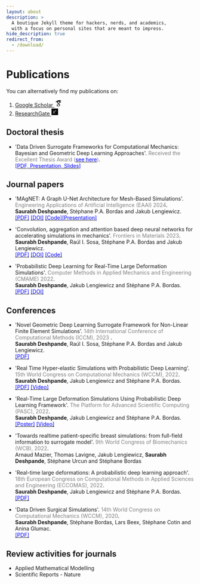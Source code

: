```yaml
---
layout: about
description: >
  A boutique Jekyll theme for hackers, nerds, and academics,
  with a focus on personal sites that are meant to impress.
hide_description: true
redirect_from:
  - /download/
---
```


# Publications

You can alternatively find my publications on:

1. [Google Scholar <svg xmlns="http://www.w3.org/2000/svg" xmlns:xlink="http://www.w3.org/1999/xlink" width="20" zoomAndPan="magnify" viewBox="0 0 30 30.000001" height="20" preserveAspectRatio="xMidYMid meet" version="1.0"><defs><clipPath id="id1"><path d="M 3.386719 3 L 27.339844 3 L 27.339844 28 L 3.386719 28 Z M 3.386719 3 " clip-rule="nonzero"/></clipPath></defs><g clip-path="url(#id1)"><path fill="rgb(0%, 0%, 0%)" d="M 14.660156 3.25 L 3.386719 10.308594 L 11.125 10.308594 C 11.097656 10.417969 11.050781 10.515625 11.027344 10.625 C 10.960938 10.964844 10.910156 11.34375 10.910156 11.734375 C 10.910156 16.773438 16.054688 16.207031 16.054688 16.207031 L 16.054688 17.492188 C 16.054688 18.011719 16.734375 17.832031 16.816406 18.890625 C 16.476562 18.890625 9.691406 18.695312 9.691406 23.277344 C 9.691406 27.882812 15.679688 27.65625 15.679688 27.65625 C 15.679688 27.65625 22.59375 27.964844 22.59375 22.273438 C 22.597656 18.871094 18.636719 17.765625 18.636719 16.398438 C 18.636719 15.015625 21.621094 14.609375 21.621094 11.375 C 21.621094 9.960938 21.523438 8.953125 20.890625 8.238281 C 20.84375 8.1875 20.808594 8.152344 20.761719 8.121094 C 20.75 8.109375 20.738281 8.101562 20.726562 8.09375 L 20.898438 8.09375 L 23.816406 5.902344 L 23.816406 8.898438 C 23.816406 8.953125 23.820312 9.007812 23.832031 9.0625 C 23.609375 9.1875 23.429688 9.363281 23.300781 9.585938 C 23.171875 9.808594 23.109375 10.050781 23.113281 10.308594 L 23.113281 11.722656 C 23.109375 11.910156 23.144531 12.09375 23.214844 12.269531 C 23.285156 12.445312 23.386719 12.597656 23.515625 12.734375 C 23.648438 12.867188 23.804688 12.972656 23.976562 13.042969 C 24.152344 13.117188 24.332031 13.152344 24.519531 13.152344 C 24.710938 13.152344 24.890625 13.117188 25.066406 13.042969 C 25.238281 12.972656 25.390625 12.867188 25.523438 12.734375 C 25.65625 12.597656 25.757812 12.445312 25.828125 12.269531 C 25.898438 12.09375 25.933594 11.910156 25.929688 11.722656 L 25.929688 10.308594 C 25.933594 10.050781 25.871094 9.808594 25.742188 9.585938 C 25.613281 9.363281 25.433594 9.1875 25.207031 9.0625 C 25.21875 9.007812 25.226562 8.953125 25.226562 8.898438 L 25.226562 4.839844 L 27.339844 3.25 Z M 15.632812 7.5625 C 16.039062 7.542969 16.445312 7.640625 16.835938 7.863281 C 17.125 8.007812 17.402344 8.21875 17.644531 8.480469 C 18.148438 8.984375 18.570312 9.714844 18.796875 10.578125 C 19.332031 12.625 18.636719 14.597656 17.191406 14.96875 C 15.765625 15.375 14.171875 14.039062 13.621094 12.007812 C 13.378906 11.015625 13.410156 10.054688 13.6875 9.292969 C 13.691406 9.28125 13.695312 9.273438 13.699219 9.265625 C 13.703125 9.261719 13.710938 9.257812 13.714844 9.253906 C 13.792969 8.953125 13.921875 8.679688 14.082031 8.457031 C 14.371094 8.035156 14.753906 7.746094 15.226562 7.617188 C 15.363281 7.585938 15.496094 7.566406 15.632812 7.5625 Z M 16.183594 19.75 C 18.566406 19.570312 20.597656 20.886719 20.746094 22.675781 C 20.84375 24.449219 19.007812 26.027344 16.605469 26.1875 C 14.222656 26.351562 12.160156 25.050781 12.046875 23.277344 C 11.933594 21.492188 13.78125 19.929688 16.183594 19.75 Z M 16.183594 19.75 " fill-opacity="1" fill-rule="nonzero"/></g></svg>](https://scholar.google.co.in/citations?user=AxC5DlwAAAAJ&hl=en)
2. [ResearchGate <svg xmlns="http://www.w3.org/2000/svg" width="20" viewBox="0 0 448 512" height="20"><!--! Font Awesome Pro 6.2.1 by @fontawesome - https://fontawesome.com License - https://fontawesome.com/license (Commercial License) Copyright 2022 Fonticons, Inc. --><path d="M0 32v448h448V32H0zm262.2 334.4c-6.6 3-33.2 6-50-14.2-9.2-10.6-25.3-33.3-42.2-63.6-8.9 0-14.7 0-21.4-.6v46.4c0 23.5 6 21.2 25.8 23.9v8.1c-6.9-.3-23.1-.8-35.6-.8-13.1 0-26.1.6-33.6.8v-8.1c15.5-2.9 22-1.3 22-23.9V225c0-22.6-6.4-21-22-23.9V193c25.8 1 53.1-.6 70.9-.6 31.7 0 55.9 14.4 55.9 45.6 0 21.1-16.7 42.2-39.2 47.5 13.6 24.2 30 45.6 42.2 58.9 7.2 7.8 17.2 14.7 27.2 14.7v7.3zm22.9-135c-23.3 0-32.2-15.7-32.2-32.2V167c0-12.2 8.8-30.4 34-30.4s30.4 17.9 30.4 17.9l-10.7 7.2s-5.5-12.5-19.7-12.5c-7.9 0-19.7 7.3-19.7 19.7v26.8c0 13.4 6.6 23.3 17.9 23.3 14.1 0 21.5-10.9 21.5-26.8h-17.9v-10.7h30.4c0 20.5 4.7 49.9-34 49.9zm-116.5 44.7c-9.4 0-13.6-.3-20-.8v-69.7c6.4-.6 15-.6 22.5-.6 23.3 0 37.2 12.2 37.2 34.5 0 21.9-15 36.6-39.7 36.6z"/></svg>](https://www.researchgate.net/profile/Saurabh_Deshpande4)


## Doctoral thesis

* 'Data Driven Surrogate Frameworks for Computational Mechanics: Bayesian and Geometric Deep Learning Approaches'.<span style="color:gray"> Received the Excellent Thesis Award ([<span style="color:blue">see here</span>](https://www.uni.lu/fstm-en/news/excellent-doctoral-thesis-awards-2023-in-science/))</span>.\
[<span style="color:blue">[PDF, Presentation, Slides]</span>](https://hdl.handle.net/10993/57321)


## Journal papers


* 'MAgNET: A Graph U-Net Architecture for Mesh-Based Simulations'. <span style="color:gray">Engineering Applications of Artificial Intelligence (EAAI) 2024</span>. \
**Saurabh Deshpande**, Stéphane P.A. Bordas and Jakub Lengiewicz.\
[<span style="color:blue">[PDF]</span>](https://pdf.sciencedirectassets.com/271095/1-s2.0-S0952197624X00044/1-s2.0-S0952197624002136/main.pdf?X-Amz-Security-Token=IQoJb3JpZ2luX2VjEBYaCXVzLWVhc3QtMSJGMEQCIBSKQ3C56N%2F14stC%2F6GqixlVo7NMt%2FCihwRnWdKOpS5wAiBZsyQnTKSdmogsrpD2XO1pH0AHS1yuGOKV4I9aku3QKSqyBQgvEAUaDDA1OTAwMzU0Njg2NSIM5cRHcVs51FqX5ihBKo8FTYPb%2FhJtHjdFnuSDhHOwPdy9BykXiaAku52UX5cLsCWP1ivD6JOTquc%2B1ojW%2BW18zapSytgBTKWmC48%2BUPoK5u1y3UtfVXOmiA7ry2VHGazWPKko2mOwc%2BvpurefAev%2FQkH9WsP3NwR1%2BLpq6ptN%2Fk3BsT95wCMNdGxfNjD1aM1ef8jeRwIWtpBEmgnBLYZLSzRyBXhQYsuFqcTQXNz2HJLa4jxZqkfNBxpnMPoRrQi9WXK43wahIOHf61akcHI%2Fo0al%2B8fku9h0CQsMHgGLKrghkb0fEyEv9x8nn%2BhKsWdR9qYFmWIfpdtjtxR2mABHKbw1M%2B0LHdNq%2BbXmKaJQLNd2%2FM4fEl7%2BYTnu7jHG0SsN32ipgRNLHn4LHVdFyg3%2BgdjhW7Sfw9CHRjNkogqwg4gcL7Qbyr7f9UIAbuDy8G5gauRcUC5CNReV30Je%2BgF9sc5z%2BrRXMSrP4pM1R5VDcuaReuqLw9BcVn%2BceDndP75uJkHLx3PeSXkDBPvFJ6bQ2LRTCsXZmBwxdCKnjiyuf7damU13KE0JddXJhdAc62D7AYUh4h3MqkP5K70mJ7iK%2FYVft8cjdrazAhXeF7UoH9iYV01x47fryrbTGbrSKNXs1e4Ksovok5NPAZmabBY9%2BgLNL6UIRAtHidkM0dgZeiY5vXm0OC86Inv3%2FGdrdVaatJNefl8OJ2R8VM2iR0mkblHENz3U6%2F1TytoKCFlylEbKIdhk63ymj6OCFRpTP1HSXAlX6AzXtUebBRbys6raCisF%2FI1xOP8lShpughi1KX5zmY1dzT6LANoh47po0YVz1tzJ5eSTktlRgPGGOIAkvNmlT4JohUdh6ei%2FkzxZSdgNRU89GiWZG08JAR9SDDC67fCvBjqyAdoKfzzaD3MljZox8ZM8tu%2BCbBNhyb3ev7%2FmDLGTLjR%2BQCboJkdAiqIhLkV9I4N0h6XPjggEP0RHMabg3ohuX0OBFvfYmXerpIdh0zzmzRmwl%2BwqxHmrpTYne6nL4HadH31MCpgQKIB6%2BRimbpOfy%2FaUujCAN77WQAYHJ21Kt1RCkROXXmmdIJmuZdQ8kFWkIQQO1%2FrSlFi%2BxM7rgvKjwmMuAfUr6kv%2BrjjMmKSEi2P%2FWVI%3D&X-Amz-Algorithm=AWS4-HMAC-SHA256&X-Amz-Date=20240321T134520Z&X-Amz-SignedHeaders=host&X-Amz-Expires=300&X-Amz-Credential=ASIAQ3PHCVTYXKFD3CUC%2F20240321%2Fus-east-1%2Fs3%2Faws4_request&X-Amz-Signature=5ab8907bf2527ca4a2befd51c3cfc681058605d345145c24bcb44aeec4952afa&hash=423efc8a8d7fb5a71696ff1f41c81cd29b5ba7c95984149975efe7db7ab3dc02&host=68042c943591013ac2b2430a89b270f6af2c76d8dfd086a07176afe7c76c2c61&pii=S0952197624002136&tid=spdf-76b56ed5-8cc5-4e58-a3c8-b34119bbcd38&sid=4e5e1a1a478dc94a552bbd530a93546f5110gxrqb&type=client&tsoh=d3d3LnNjaWVuY2VkaXJlY3QuY29t&ua=16155851570b5853040c&rr=867e61bb792595b8&cc=lu) [<span style="color:blue">[DOI]</span>](https://doi.org/10.1016/j.engappai.2024.108055)
[<span style="color:blue">[Code]</span>](https://github.com/saurabhdeshpande93/MAgNET)[<span style="color:blue">[Presentation]</span>](https://www.youtube.com/watch?v=T7GVEWVV56I)

* 'Convolution, aggregation and attention based deep neural networks for accelerating simulations in mechanics'. <span style="color:gray">Frontiers in Materials 2023</span>. \
**Saurabh Deshpande**, Raúl I. Sosa, Stéphane P.A. Bordas and Jakub Lengiewicz. \
[<span style="color:blue">[PDF]</span>](https://arxiv.org/pdf/2212.01386.pdf) [<span style="color:blue">[DOI]</span>](https://doi.org/10.3389/fmats.2023.1128954) [<span style="color:blue">[Code]</span>](https://github.com/saurabhdeshpande93/convolution-aggregation-attention)


* 'Probabilistic Deep Learning for Real-Time Large Deformation Simulations'. <span style="color:gray">Computer Methods in Applied Mechanics and Engineering (CMAME) 2022</span>. \
**Saurabh Deshpande**, Jakub Lengiewicz and Stéphane P.A. Bordas.\
[<span style="color:blue">[PDF]</span>](https://reader.elsevier.com/reader/sd/pii/S004578252200411X?token=5118A655A3DE675644FF483F2A88CFE743796DC267EF6BD4CC2E92CEE598496BC6815C8A19901034D121E93A9D192F73&originRegion=eu-west-1&originCreation=20221214195731) [<span style="color:blue">[DOI]</span>](https://www.sciencedirect.com/science/article/pii/S004578252200411X?via%3Dihub)



## Conferences
* 'Novel Geometric Deep Learning Surrogate Framework for Non-Linear Finite Element Simulations'. <span style="color:gray"> 14th International Conference of Computational Methods (ICCM), 2023 </span>. \
**Saurabh Deshpande**, Raúl I. Sosa, Stéphane P.A. Bordas and Jakub Lengiewicz.\
[<span style="color:blue">[PDF]</span>](https://orbilu.uni.lu/bitstream/10993/55478/1/Abstract_ICCM.pdf)

* 'Real Time Hyper-elastic Simulations with Probabilistic Deep Learning'. <span style="color:gray">15th World Congress on Computational Mechanics (WCCM), 2022</span>. \
**Saurabh Deshpande**, Jakub Lengiewicz and Stéphane P.A. Bordas.\
[<span style="color:blue">[PDF]</span>](https://orbilu.uni.lu/bitstream/10993/52345/3/WCCM2022_Saurabh.pdf) [<span style="color:blue">[Video]</span>](https://orbilu.uni.lu/handle/10993/52345)

* 'Real-Time Large Deformation Simulations Using Probabilistic Deep Learning Framework'. <span style="color:gray">The Platform for Advanced Scientific Computing (PASC), 2022</span>. \
**Saurabh Deshpande**, Jakub Lengiewicz and Stéphane P.A. Bordas.\
[<span style="color:blue">[Poster]</span>](https://orbilu.uni.lu/bitstream/10993/52829/2/PASC22_poster.pdf) [<span style="color:blue">[Video]</span>](https://www.youtube.com/watch?v=awEp-HZRdAg)

* 'Towards realtime patient-specific breast simulations: from full-field information to surrogate model'. <span style="color:gray">9th World Congress of Biomechanics (WCB), 2022</span>. \
Arnaud Mazier, Thomas Lavigne, Jakub Lengiewicz, **Saurabh Deshpande**, Stéphane Urcun and Stéphane Bordas

* 'Real-time large deformations: A probabilistic deep learning approach'. <span style="color:gray">18th European Congress on Computational Methods in Applied Sciences and Engineering (ECCOMAS), 2022</span>. \
**Saurabh Deshpande**, Jakub Lengiewicz and Stéphane P.A. Bordas.\
[<span style="color:blue">[PDF]</span>](https://orbilu.uni.lu/bitstream/10993/52344/1/ECCOMAS22_Saurabh.pdf)

* 'Data Driven Surgical Simulations'. <span style="color:gray">14th World Congress on Computational Mechanics (WCCM), 2020</span>. \
**Saurabh Deshpande**, Stéphane Bordas, Lars Beex, Stéphane Cotin and Anina Glumac.\
[<span style="color:blue">[PDF]</span>](https://orbilu.uni.lu/bitstream/10993/42677/1/WCCM_Saurabh_Abstract.pdf)

## Review activities for journals  
* Applied Mathematical Modelling
* Scientific Reports - Nature
